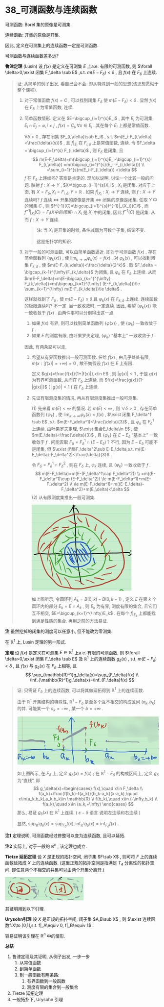 # 38_可测函数与连续函数

可测函数: Borel 集的原像是可测集.

连续函数: 开集的原像是开集.

因此, 定义在可测集上的连续函数一定是可测函数.

可测函数与连续函数差多远?

**鲁津定理** (Lusin) 设 $f(x)$ 是定义在可测集 $E$ 上a.e. 有限的可测函数, 则 $\forall \delta>0,\exist 闭集 F_\delta \sub E$ ,s.t. $m(E-F_\delta)<\delta$ , 且 $f(x)$ 在 $F_\delta$ 上连续.

> 证: 从简单的例子出发, 看自己会不会. 即从特殊到一般的思想(该思想贯彻于整个课程).
>
> 1. 对于常值函数 $f(x)=C$ , 可以找到闭集 $F_\delta$ 使 $m(E-F_\delta)<\delta$ . 显然 $f(x)$ 在 $F_\delta$ 上为常值函数, 连续.
>
> 2. 简单函数情形. 定义在 $E=\bigcup_{i=1}^{s}E_i$ , 其中 $E_i$ 为可测集, $E_i\cap E_j=\varnothing, i\ne j$ , $f(x)=C_i,\forall x\in E_i$ . 其在每个 $E_i$ 上都是常值函数.
>
>    $\forall \delta>0$ , 存在闭集 $F_{i,\delta}\sub E_i$ , s.t. $m(E_i-F_{i,\delta}<\frac{\delta}{s})$ , 且 $f|_{E_i}$ 在 $F_{i,\delta}$ 上是常值函数, 连续. 令 $F_\delta = \bigcup_{i=1}^{s} F_{i,\delta}$ , 则 $F_\delta$ 是闭集, 且
>    $$
>    m(E-F_\delta)=m(\bigcup_{i=1}^{s}E_i-\bigcup_{i=1}^{s} F_{i,\delta})
>    =m(\bigcup_{i=1}^{s}(E_i-F_{i,\delta})) \\
>    =\sum_{i=1}^{s}m(E_i-F_{i,\delta})
>    <\delta
>    $$
>    $f$ 在 $F_\delta$ 上连续吗? 答案是肯定的. 现加以说明. 讨论一个比较一般的问题. 映射 $f:X\to Y$ , $X=\bigcup_{i=1}^{s}X_i$ , $X_i$ 是闭集. 对应于上面, 有 $X=F_\delta, X_i=F_{i,\delta}, Y=\mathbb{R}$ . 如果 $f|_{X_i}:X_i\to Y$ 连续, 则 $f:X\to Y$ 连续吗? $f$ 连续 $\Leftrightarrow$ 开集的原像是开集 $\Leftrightarrow$ 闭集的原像是闭集. 任取 $Y$ 中的闭集 $C$ , 则 $f^{-1}(C)=\bigcup_{i=1}^{s}f^{-1}|_{X_i}(C)$ , 而 $f^{-1}|_{X_i}(C)=F_i(X中的闭集)\cap  X_i$ 是 $X_i$ 中的闭集, 因此 $f^{-1}(C)$ 是闭集. 从而 $f:X\to Y$ 连续.
>
>    > 注: 当 $X_i$ 是开集的时候, 条件减弱为可数个子集, 结论不变.
>    >
>    > 这是拓扑学的知识.
>
> 3. 对于一般的可测函数, 可以由简单函数逼近. 即对于可测函数 $f(x)$ , 存在简单函数列 $\{\varphi_k(x) \}$ , 使 $\lim_{k\to \infty} \varphi_k(x)=f(x)$ , 对 $\varphi_k(x)$ , 可以找到闭集 $F_{k,\delta}$ , 使 $m(E-F_{k,\delta})<\frac{\delta}{2^k}$ . 取 $F_\delta = \bigcap_{k-1}^{\infty}F_{k,\delta}$ 为闭集, 且 $\varphi_k$ 在 $F_\delta$ 上连续. 从而 $m(E-F_\delta)=m(E-\bigcap_{k=1}^{\infty} F_{k,\delta})=m(\bigcup_{k=1}^{\infty} (E-F_{k,\delta}))\le \sum_{k=1}^{\infty} m(E-F_{k,\delta})\le \delta$ .  
>
>    这样就找到了 $F_\delta$ , 使 $m(E-F_\delta)\le \delta$ 且 $\varphi_k(x)$ 在 $F_{k,\delta}$ 上连续. 连续函数的极限连续吗? 不一定. 当一致收敛时, 一定连续. 因此, 希望 $\{\varphi_k(x)\}$ 能一致收敛于 $f(x)$ . 由两件事可以分别得出这一点. 
>
>    1. 如果 $f(x)$ 有界, 则可以找到简单函数列 $\{\varphi(x)\}$ , 使 $\{\varphi_k\}$ 一致收敛于 $f$ .
>    2. 如果 $E$ 的测度有限, 由叶果罗夫定理, $\{\varphi_k\}$ “基本上” 一致收敛于 $f$ .
>
>    因此, 有两条路可以走, 
>
>    1. 希望从有界函数推出一般可测函数. 任给 $f(x)$ , 由几乎处处有限, $m(x:|f(x)|=+\infty)=0$ , 故不妨假设 $f(x)$ 在 $E$ 上有限.
>
>       定义 $g(x)=\frac{f(x)}{1+|f(x)|},x\in E$ , 则 $|g(x)|<1$ , 于是 $g(x)$ 为有界可测函数, 从而在 $F_\delta$ 上连续. 而 $f(x)=\frac{g(x)}{1-|g(x)|}$ ( $|g(x)|<1$ ) 在 $F_\delta$ 上连续. 
>
>    2. 先证有限测度集的情况, 再从有限测度集推出一般可测集.
>
>       (1) 先来看 $m(E)<\infty$ 的情况. 若 $m(E)<\infty$ , 则 $\forall \delta>0$ , 存在简单函数列 $\{\varphi_k \}$ , 使 $\lim_{k\to \infty} \varphi_k(x)=f(x)$ , $\exist 闭集 F_\delta^1 \sub E$ ,s.t. $m(E-F_\delta^1)<\frac{\delta}{3}$ , 且 $\varphi_k$ 在 $F_\delta^1$ 上连续. 由叶果罗夫定理, $\exist 集合E_\delta\in E$ , 使 $m(E_\delta)<\frac{\delta}{3}$ , 且 $\{\varphi_k\}$ 在 $E-E_\delta$ “基本上” 一致收敛于 $f$ . 问能否取 $F_\delta=F_\delta^1\cap (E-E_\delta)$ ? 不行, 因为 $E-E_\delta$ 可能不是闭集, 但 $\exist 闭集F_\delta^2\sub E-E_\delta,s.t. m((E-E_\delta)-F_\delta^2)<\frac{\delta}{3}$ . 
>    
>       令 $F_\delta=F_\delta^1\cap F_\delta^2$ , 则在 $F_\delta$ 上, $\varphi_k$ 连续, 且 $\{\varphi_k\}$ 一致收敛于 $f$ .
>       $$
>       m(E-F_\delta)=m(E-(F_\delta^1\cap F_\delta^2)) \\
>       =m((E-F_\delta^1)\cup (E-F_\delta^2)) 
>       \le m(E-F_\delta^1)+m(E-F_\delta^2) \\
>       \le m(E-F_\delta^1)+m((E-E_\delta)-F_\delta^2)+m(E_\delta)<\delta
>       $$
>       (2) 从有限测度集推出一般可测集. 
>
>       ![image-20211225182757862](38_可测函数与连续函数.assets/image-20211225182757862.png)
>    
>       如上图所示, 令圆环列 $A_k=B(0,k)-B(0,k-1)$ , 定义 $E$ 在第 $k$ 个圆环内的部分 $E_k=E\cap A_k$ , 则 $E_k$ 为有界, 测度有限的集合, 且它们互不相交, $E=\bigcup_{k=1}^{\infty}E_k$ . 在每个 $f|_{E_k}$ 上都能找到满足性质的集合. 再用之前的方法易证.
>

**注** 虽然挖掉的闭集的测度可以任意小, 但不能改为零测集.

在 $\mathbb{R}^1$ 上, Lusin 定理的另一形式.

**定理** 设 $f(x)$ 是定义在可测集 $E\in \mathbb{R}^1$ 上a.e. 有限的可测函数, 则 $\forall \delta>0,\exist 闭集 F_\delta \sub E$ 及 $\mathbb{R}^1$ 上的连续函数 $g_\delta(x)$ , s.t. $m(E-F_\delta)<\delta$ , 且 $f(x)$ 与 $g_\delta(x)$ 在 $F_\delta$ 上相等, 且
$$
\sup_{\mathbb{R}^1}g_\delta(x)=\sup_{F_\delta}f(x) \\
\inf_{\mathbb{R}^1}g_\delta(x)=\inf_{F_\delta}f(x)
$$

> 证: 只需证 $F_\delta$ 上的连续函数, 可以将其做延拓得到 $\mathbb{R}^1$ 上的连续函数. 
>
> 由于 $\mathbb{R}^1$ 开集结构的特殊性, $\mathbb{R}^1-F_\delta$ 是至多个互不相交的构成区间 $(a_k,b_k)$ 的并. 可能某一个 $a_k=-\infty$ , 某一个 $b=+\infty$ .
>
> ![image-20211225192709048](38_可测函数与连续函数.assets/image-20211225192709048.png)
>
> 如上图所示, 在 $F_\delta$ 上, 定义 $g_\delta(x)=f(x)$ ; 在 $\mathbb{R}^1-F_\delta$ 的构成区间上, 定义 $g_\delta$ 为“直线”, 即
> $$
> g_\delta(x)=\begin{cases}
> f(x),\quad x\in F_\delta \\
> f(a_k)+\frac{f(b_k)-f(a_k)}{b_k-a_k}(x-a_k),\quad x\in(a_k,b_k),a_k,b_k\in \mathbb{R} \\
> f(b_k),\quad x\in (-\infty,b_k) \\
> f(a_k),\quad x\in (a_k,+\infty)
> \end{cases}
> $$
> 那么, 易证 $g_\delta(x)$ 在 $\mathbb{R}^1$ 上连续. ( $\varepsilon-\delta$ 语言 说明左连续和右连续 )
>
> 显然, $\sup_{\mathbb{R}^1}g_\delta(x)=\sup_{F_\delta}f(x), \inf_{\mathbb{R}^1}g_\delta(x)=\inf_{F_\delta}f(x)$ .

**注1** 定理说明, 可测函数经过修整可以变为连续函数, 且可以延拓. 

**注2** 实际上, 对于一般的 $\mathbb{R}^n$ , 该定理也成立.

**Tietze 延拓定理** 设 $X$ 是正规的拓扑空间, 闭子集 $F\sub X$ , 则可将 $F$ 上的连续函数延拓成 $X$ 上的连续函数. (这里正规的拓扑空间是指满足 $T_4$ 分离性的拓扑空间. 即任意两个不相交的并集可以由两个开集分离开.)

![image-20211225193224986](38_可测函数与连续函数.assets/image-20211225193224986.png)

其证明用到以下引理.

**Urysohn引理** 设 $X$ 是正规的拓扑空间, 闭子集 $A,B\sub X$ , 则 $\exist 连续函数f:X\to [0,1],s.t. f|_A\equiv 0, f|_B\equiv 1$ .

容易证明该引理在 $\mathbb{R}^n$ 中的情形.

**总结** 

1. 鲁津定理及其证明, 从例子出发, 一步一步
   1. 从常值函数
   2. 到简单函数
   3. 到一般函数有两条路:
      1. 有界函数到一般函数
      2. 测度有限的集合到一般集合
2. Tietze 延拓定理
3. 一般拓扑下, Urysohn 引理


